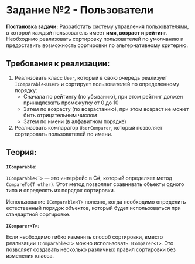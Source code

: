 # Задание №2 - Пользователи

**Постановка задачи:** Разработать систему управления пользователями, в которой каждый пользователь имеет **имя, возраст и рейтинг**. Необходимо реализовать сортировку пользователей по умолчанию и предоставить возможность сортировки по альтернативному критерию.

## Требования к реализации:

1. Реализовать класс `User`, который в свою очередь реализует `IComparable<User>` и сортирует пользователей по определенному порядку:
   + Сначала по рейтингу (по убыванию), при этом рейтинг должен принадлежать промежутку от 0 до 10
   + Затем по возрасту (по возрастанию), при этом возраст не может быть отрицательным числом
   + Затем по имени (в алфавитном порядке)
2. Реализовать компаратор `UserComparer`, который позволяет сортировать пользователей по имени.

## Теория:

**`IComparable`**:
   
`IComparable<T>` — это интерфейс в C#, который определяет метод `CompareTo(T other)`. Этот метод позволяет сравнивать объекты одного типа и определять их порядок сортировки.

Использование `IComparable<T>` полезно, когда необходимо определить естественный порядок объектов, который будет использоваться при стандартной сортировке.

**`IComparer<T>`**:

Если необходимо гибко изменять способ сортировки, вместо реализации `IComparable<T>` можно использовать `IComparer<T>`. Это позволяет создавать несколько различных правил сортировки без изменения класса.
